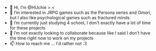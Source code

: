 - 👋 Hi, I’m @HUchie >.<
- 👀 I’m interested in JRPG games such as the Persona series and Omori, but I also like psychological games such as fractured minds.
- 🌱 I’m currently just studying 4 school, I don't exactly have a lot of time for these projects
- 💞️ I’m not exactly looking to collaborate because like I said I don't have the time right now to work on my projects
- 📫 How to reach me ... I'd rather not :3

<!---
HUchie/HUchie is a ✨ special ✨ repository because its `README.md` (this file) appears on your GitHub profile.
You can click the Preview link to take a look at your changes.
--->
